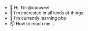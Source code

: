 - 👋 Hi, I’m @douwevt
- 👀 I’m interested in all kinds of things
- 🌱 I’m currently learning php
- 📫 How to reach me ...

<!---
douwevt/douwevt is a ✨ special ✨ repository because its `README.md` (this file) appears on your GitHub profile.
You can click the Preview link to take a look at your changes.
--->
